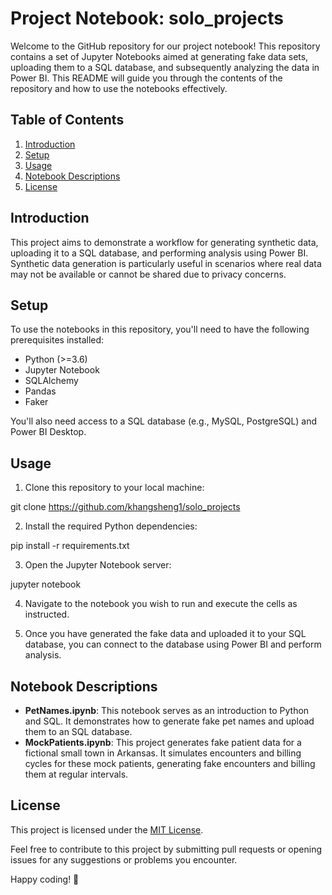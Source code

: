 # Project Notebook: solo_projects

Welcome to the GitHub repository for our project notebook! This repository contains a set of Jupyter Notebooks aimed at generating fake data sets, uploading them to a SQL database, and subsequently analyzing the data in Power BI. This README will guide you through the contents of the repository and how to use the notebooks effectively.

## Table of Contents
1. [Introduction](#introduction)
2. [Setup](#setup)
3. [Usage](#usage)
4. [Notebook Descriptions](#notebook-descriptions)
5. [License](#license)

## Introduction
This project aims to demonstrate a workflow for generating synthetic data, uploading it to a SQL database, and performing analysis using Power BI. Synthetic data generation is particularly useful in scenarios where real data may not be available or cannot be shared due to privacy concerns.

## Setup
To use the notebooks in this repository, you'll need to have the following prerequisites installed:
- Python (>=3.6)
- Jupyter Notebook
- SQLAlchemy
- Pandas
- Faker

You'll also need access to a SQL database (e.g., MySQL, PostgreSQL) and Power BI Desktop.

## Usage
1. Clone this repository to your local machine:

git clone https://github.com/khangsheng1/solo_projects


2. Install the required Python dependencies:

pip install -r requirements.txt


3. Open the Jupyter Notebook server:

jupyter notebook


4. Navigate to the notebook you wish to run and execute the cells as instructed.

5. Once you have generated the fake data and uploaded it to your SQL database, you can connect to the database using Power BI and perform analysis.

## Notebook Descriptions
- **PetNames.ipynb**: This notebook serves as an introduction to Python and SQL. It demonstrates how to generate fake pet names and upload them to an SQL database.
- **MockPatients.ipynb**: This project generates fake patient data for a fictional small town in Arkansas. It simulates encounters and billing cycles for these mock patients, generating fake encounters and billing them at regular intervals.


## License
This project is licensed under the [MIT License](LICENSE).

Feel free to contribute to this project by submitting pull requests or opening issues for any suggestions or problems you encounter.

Happy coding! 🚀
